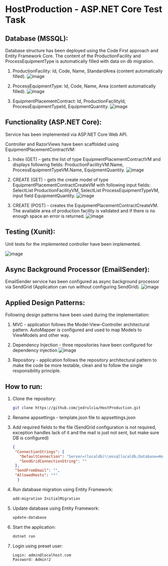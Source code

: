 # HostProduction - ASP.NET Core Test Task


## Database (MSSQL):
Database structure has been deployed using the Code First approach and Entity Framework Core. The content of the ProductionFacility and ProcessEquipmentType is automatically filled with data on db migration.

1. ProductionFacility: Id, Code, Name, StandardArea (content automatically filled).
![image](https://github.com/user-attachments/assets/705da47f-1305-4364-86e6-ba08fb309629)

2. ProcessEquipmentType: Id, Code, Name, Area (content automatically filled).
![image](https://github.com/user-attachments/assets/ebffb0d7-92be-4933-a642-ada6e25e7606)

3. EquipmentPlacementContract: Id, ProductionFacilityId, ProcessEquipmentTypeId, EquipmentQuantity.
![image](https://github.com/user-attachments/assets/6167135d-44d2-4cda-951a-8b9aee8ff897)


## Functionality (ASP.NET Core):
Service has been implemented via ASP.NET Core Web API. 

Controller and RazorViews have been scaffolded using EquipmentPlacementContractVM:
1. Index (GET) - gets the list of type EquipmentPlacementContractVM and displays following fields: ProductionFacilityVM.Name, ProcessEquipmentTypeVM.Name, EquipmentQuantity.
![image](https://github.com/user-attachments/assets/fa7523c1-4bd0-4346-b045-565c3e59e64a)

2. CREATE (GET) - gets the create model of type EquipmentPlacementContractCreateVM with following input fields: SelectList ProductionFacilityVM, SelectList ProcessEquipmentTypeVM, input field EquipmentQuantity.
![image](https://github.com/user-attachments/assets/3f3aa97b-41b6-4890-bd4b-32a70b858093)

3. CREATE (POST) - creates the EquipmentPlacementContractCreateVM. The available area of production facility is validated and if there is no enough space an error is returned.
![image](https://github.com/user-attachments/assets/6813a864-91de-4813-be59-b2215de8af93)


##	Testing (Xunit):
Unit tests for the implemented controller have been implemented.

![image](https://github.com/user-attachments/assets/35c2763e-1c21-4c73-93cd-c37a83600d4f)


## Async Background Processor (EmailSender):
EmailSender service has been configured as async background processor via SendGrid (Application can run without configuring SendGrid).
![image](https://github.com/user-attachments/assets/e7e98fd2-a4d8-400e-be1e-74148e9560b1)


## Applied Design Patterns:
Following design patterns have been used during the implementation:
1. MVC - application follows the Model-View-Controller architectural pattern. AutoMapper is configured and used to map Models to ViewModels and other way.
2. Dependency Injection - three repositories have been configured for dependency injection
![image](https://github.com/user-attachments/assets/985cad51-aefc-4e23-bb8f-59a1e10f6ae6)

3. Repository - application follows the repository architectural pattern to make the code be more testable, clean and to follow the single responsibility principle.


## How to run:
1. Clone the repository:  
   ```bash
   git clone https://github.com/jedrulcia/HostProduction.git
   ```
2. Rename appsettings - template.json file to appsettings.json
3. Add required fields to the file (SendGrid configuration is not required, exception handles lack of it and the mail is just not sent, but make sure DB is configured)
   ```json
   {
    "ConnectionStrings": {
      "DefaultConnection": "Server=(localdb)\\mssqllocaldb;Database=HostProduction;Trusted_Connection=True;MultipleActiveResultSets=true;Encrypt=False",
      "SendGridConnectionString": ""
    },
    "SendFromEmail": "",
    "AllowedHosts": "*"
     }
   ```
4. Run database migration using Entity Framework:  
   ```bash
   add-migration InitialMigration
   ```
  
5. Update database using Entity Framework:  
   ```bash
   update-database
   ```
6. Start the application:  
   ```bash
   dotnet run
   ```
7. Login using preset user:
   ```
   Login: admin@localhost.com
   Password: Admin!2
   ```
